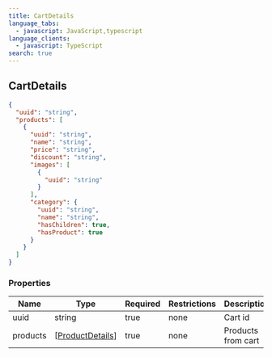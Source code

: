 ```yaml
---
title: CartDetails
language_tabs:
  - javascript: JavaScript,typescript
language_clients:
  - javascript: TypeScript
search: true
---
```


<h2 id="tocS_CartDetails">CartDetails</h2>

<!-- backwards compatibility -->

<a id="schemacartdetails"></a>
<a id="schema_CartDetails"></a>
<a id="tocScartdetails"></a>
<a id="tocscartdetails"></a>

```json
{
  "uuid": "string",
  "products": [
    {
      "uuid": "string",
      "name": "string",
      "price": "string",
      "discount": "string",
      "images": [
        {
          "uuid": "string"
        }
      ],
      "category": {
        "uuid": "string",
        "name": "string",
        "hasChildren": true,
        "hasProduct": true
      }
    }
  ]
}
```

### Properties

| Name     | Type                                             | Required | Restrictions | Description        |
| -------- | ------------------------------------------------ | -------- | ------------ | ------------------ |
| uuid     | string                                           | true     | none         | Cart id            |
| products | [[ProductDetails](../models/[ProductDetails.md)] | true     | none         | Products from cart |
